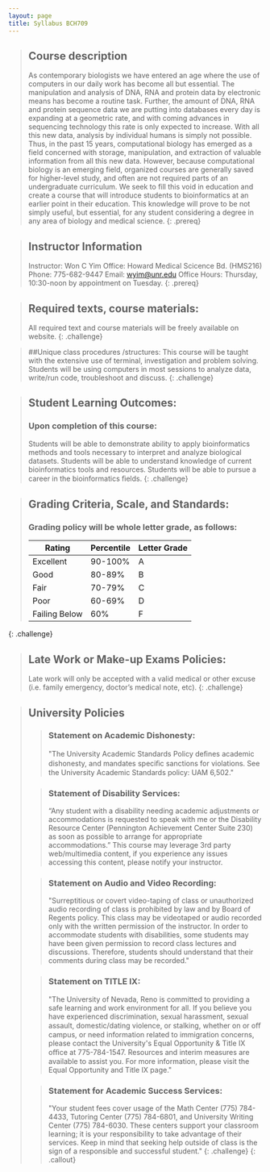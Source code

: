 ```yaml
---
layout: page
title: Syllabus BCH709
---
```


> ## Course description
>As contemporary biologists we have entered an age where the use of computers in our daily work has become all but essential. The manipulation and analysis of DNA, RNA and protein data by electronic means has become a routine task. Further, the amount of DNA, RNA and protein sequence data we are putting into databases every day is expanding at a geometric rate, and with coming advances in sequencing technology this rate is only expected to increase. With all this new data, analysis by individual humans is simply not possible. Thus, in the past 15 years, computational biology has emerged as a field concerned with storage, manipulation, and extraction of valuable information from all this new data. However, because computational biology is an emerging field, organized courses are generally saved for higher-level study, and often are not required parts of an undergraduate curriculum. We seek to fill this void in education and create a course that will introduce students to bioinformatics at an earlier point in their education. This knowledge will prove to be not simply useful, but essential, for any student considering a degree in any area of biology and medical science.
{: .prereq}


> ## Instructor Information
>Instructor: Won C Yim
>Office: Howard Medical Scicence Bd. (HMS216)
>Phone: 775-682-9447
>Email: wyim@unr.edu
>Office Hours: Thursday, 10:30-noon by appointment on Tuesday.
{: .prereq} 


> ## Required texts, course materials:
>All required text and course materials will be freely available on website.
{: .challenge}


> ##Unique class procedures /structures:
> This course will be taught with the extensive use of terminal, investigation and problem solving. Students will be using computers in most sessions to analyze data, write/run code, troubleshoot and discuss.
{: .challenge}


> ## Student Learning Outcomes:
> ### Upon completion of this course:
> Students will be able to demonstrate ability to apply bioinformatics methods and tools necessary to interpret and analyze biological datasets. Students will be able to understand knowledge of current bioinformatics tools and resources. Students will be able to pursue a career in the bioinformatics ﬁelds.
{: .challenge}

> ## Grading Criteria, Scale, and Standards:
> ### Grading policy will be whole letter grade, as follows:
> |Rating| Percentile| Letter Grade|
> |------|-----------|----|
> |Excellent|90-100%| A |
> |Good |80-89%| B |
> |Fair |70-79%| C |
> |Poor |60-69%| D |
> |Failing Below |60%| F |
{: .challenge}

> ## Late Work or Make-up Exams Policies:
> Late work will only be accepted with a valid medical or other excuse (i.e. family emergency, doctor’s medical note, etc).
{: .challenge}


> ## University Policies
>
>> ### Statement on Academic Dishonesty:
>> "The University Academic Standards Policy deﬁnes academic dishonesty, and mandates speciﬁc sanctions for violations. See the University Academic Standards policy: UAM 6,502."
>
>> ### Statement of Disability Services:
>> “Any student with a disability needing academic adjustments or accommodations is requested to speak with me or the Disability Resource Center (Pennington Achievement Center Suite 230) as soon as possible to arrange for appropriate accommodations.”
>> This course may leverage 3rd party web/multimedia content, if you experience any issues accessing this content, please notify your instructor.
>
>> ### Statement on Audio and Video Recording:
>> "Surreptitious or covert video-taping of class or unauthorized audio recording of class is prohibited by law and by Board of Regents policy. This class may be videotaped or audio recorded only with the written permission of the instructor. In order to accommodate students with disabilities, some students may have been given permission to record class lectures and discussions. Therefore, students should understand that their comments during class may be recorded."
>
>> ### Statement on TITLE IX:
>> "The University of Nevada, Reno is committed to providing a safe learning and work environment for all. If you believe you have experienced discrimination, sexual harassment, sexual assault, domestic/dating violence, or stalking, whether on or oﬀ campus, or need information related to immigration concerns, please contact the University's Equal Opportunity & Title IX oﬃce at 775-784-1547. Resources and interim measures are available to assist you. For more information, please visit the Equal Opportunity and Title IX page."
>
>> ### Statement for Academic Success Services:
>> "Your student fees cover usage of the Math Center (775) 784-4433, Tutoring Center (775) 784-6801, and University Writing Center (775) 784-6030. These centers support your classroom learning; it is your responsibility to take advantage of their services. Keep in mind that seeking help outside of class is the sign of a responsible and successful student."
>> {: .challenge}
> {: .callout}

